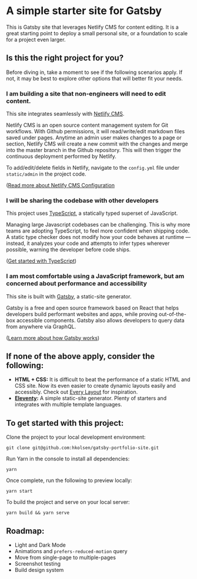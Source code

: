 # A simple starter site for Gatsby

This is Gatsby site that leverages Netlify CMS for content editing. It is a great starting point to deploy a small personal site, or a foundation to scale for a project even larger.

## Is this the right project for you?

Before diving in, take a moment to see if the following scenarios apply. If not, it may be best to explore other options that will better fit your needs.

### I am building a site that non-engineers will need to edit content.

This site integrates seamlessly with [Netlify CMS](https://www.netlifycms.org/).

Netlify CMS is an open source content management system for Git workflows. With Github permissions, it will read/write/edit markdown files saved under pages. Anytime an admin user makes changes to a page or section, Netlify CMS will create a new commit with the changes and merge into the master branch in the Github repository. This will then trigger the continuous deployment performed by Netlify.

To add/edit/delete fields in Netlify, navigate to the `config.yml` file under `static/admin` in the project code.

([Read more about Netlify CMS Configuration](https://www.netlifycms.org/docs/intro/)

### I will be sharing the codebase with other developers

This project uses [TypeScript](http://www.typescriptlang.org/), a statically typed superset of JavaScript.

Managing large Javascript codebases can be challenging. This is why more teams are adopting TypeScript, to feel more confident when shipping code. A static type checker does not modify how your code behaves at runtime — instead, it analyzes your code and attempts to infer types wherever possible, warning the developer before code ships.

([Get started with TypeScript](http://www.typescriptlang.org/samples/index.html))

### I am most comfortable using a JavaScript framework, but am concerned about performance and accessibility

This site is built with [Gatsby](https://www.gatsbyjs.org/), a static-site generator.

Gatsby is a free and open source framework based on React that helps developers build performant websites and apps, while proving out-of-the-box accessible components. Gatsby also allows developers to query data from anywhere via GraphQL.

([Learn more about how Gatsby works](https://www.gatsbyjs.org/docs/))

## If none of the above apply, consider the following:

- **HTML + CSS:** It is difficult to beat the performance of a static HTML and CSS site. Now its even easier to create dynamic layouts easily and accessibly. Check out [Every Layout](https://every-layout.dev) for inspiration.
- **[Eleventy](https://www.11ty.io/):** A simple static-site generator. Plenty of starters and integrates with multiple template languages.

## To get started with this project:

Clone the project to your local development environment:

```
git clone git@github.com:hkolsen/gatsby-portfolio-site.git
```

Run Yarn in the console to install all dependencies:

```
yarn
```

Once complete, run the following to preview locally:

```
yarn start
```

To build the project and serve on your local server:

```
yarn build && yarn serve
```

## Roadmap:

- Light and Dark Mode
- Animations and `prefers-reduced-motion` query
- Move from single-page to multiple-pages
- Screenshot testing
- Build design system

